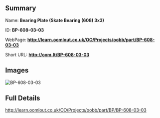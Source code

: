 

## Summary
 
Name: __Bearing Plate (Skate Bearing (608) 3x3)__

ID: __BP-608-03-03__

WebPage: __http://learn.oomlout.co.uk/OO/Projects/oobb/part/BP-608-03-03__

Short URL: __http://oom.lt/BP-608-03-03__


## Images
![BP-608-03-03](http://oomlout.com/oomlout-OOBB/part/BP/BP-608-03-03/OOBB-BP-608-03-03_420.png)




## Full Details

 http://learn.oomlout.co.uk/OO/Projects/oobb/part/BP/BP-608-03-03

